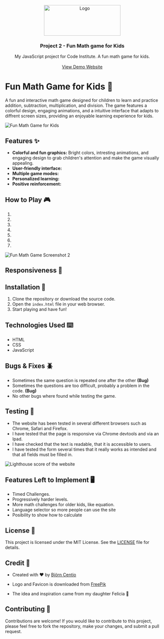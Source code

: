 <div align="center">
  <a href="https://bjorne90.github.io/math-games-for-children/index.html">
    <img src="media/logo.png" alt="Logo" width="250" height="100">
  </a>

  <h3 align="center">Project 2 - Fun Math game for Kids</h3>

  <p align="center">
    My JavaScript project for Code Institute. A fun math game for kids.
    <br />
    <br />
    <a href="https://bjorne90.github.io/math-games-for-children/index.html">View Demo Website</a>
  </p>
</div>

# Fun Math Game for Kids 🚀

A fun and interactive math game designed for children to learn and practice addition, subtraction, multiplication, and division.
The game features a colorful design, engaging animations, and a intuitive interface that adapts to diffrent screen sizes,
providing an enjoyable learning experience for kids.

![Fun Math Game for Kids](https://link-to-screenshot-of-game.png)

## Features ✨
- **Colorful and  fun graphics:** Bright colors, intresting animations, and engaging design to grab children's 
attention and make the game visually appealing.
- **User-friendly interface:**
- **Multiple game modes:**
- **Personalized learning:**
- **Positive reinforcement:**

## How to Play 🎮
1.
2.
3.
4.
5.
6.
7.

![Fun Math Game Screenshot 2](https://link-to-another-screenshot-of-game.png)

## Responsiveness 📱


## Installation 💾

1. Clone the repository or download the source code.
2. Open the `index.html` file in your web browser.
3. Start playing and have fun!

## Technologies Used ⌨️

- HTML
- CSS
- JavaScript

## Bugs & Fixes 🪲

* Sometimes the same question is repeated one after the other **(Bug)**
* Sometimes the questions are too difficult, probably a problem in the code. **(Bug)**
* No other bugs where found while testing the game.

## Testing 📝

* The website has been tested in several different browsers such as Chrome, Safari and Firefox.
* I have tested that the page is responsive via Chrome devtools and via an Ipad.
* I have checked that the text is readable, that it is accessible to users.
* I have tested the form several times that it really works as intended and that all fields must be filled in.

![Lighthouse score of the website](https://link-to-another-screenshot-of-game.png)

## Features Left to Implement 🖥️

- Timed Challenges.
- Progressively harder levels.
- More math challenges for older kids, like equation.
- Language selector so more people can use the site
- Posibility to show how to calculate

## License 📄

This project is licensed under the MIT License. See the [LICENSE](license) file for details.

## Credit 💖

* Created with ❤️ by [Björn Centio](https://github.com/bjorne90)

* Logo and Favicon is downloaded from [FreePik](https://www.freepik.com/free-vector/hand-drawn-cartoon-mathematical-symbols_11521131.htm#query=math%20logo&position=44&from_view=keyword&track=ais)

* The idea and inspiration came from my daughter Felicia 🦋

## Contributing 💽

Contributions are welcome! If you would like to contribute to this project, please feel free to fork the repository, make your changes, and submit a pull request.